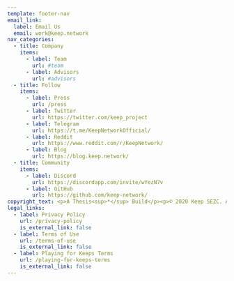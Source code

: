 ```yaml
---
template: footer-nav
email_link:
  label: Email Us
  email: work@keep.network
nav_categories:
  - title: Company
    items:
      - label: Team
        url: #team
      - label: Advisors
        url: #advisors
  - title: Follow
    items:
      - label: Press
        url: /press
      - label: Twitter
        url: https://twitter.com/keep_project
      - label: Telegram
        url: https://t.me/KeepNetworkOfficial/
      - label: Reddit
        url: https://www.reddit.com/r/KeepNetwork/
      - label: Blog
        url: https://blog.keep.network/
  - title: Community
    items:
      - label: Discord
        url: https://discordapp.com/invite/wYezN7v
      - label: GitHub
        url: https://github.com/keep-network/
copyright_text: <p>A Thesis<sup>*</sup> Build</p><p>© 2020 Keep SEZC. All Rights Reserved.</p>
legal_links:
  - label: Privacy Policy
    url: /privacy-policy
    is_external_link: false
  - label: Terms of Use
    url: /terms-of-use
    is_external_link: false
  - label: Playing for Keeps Terms
    url: /playing-for-keeps-terms
    is_external_link: false
---
```

